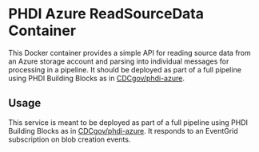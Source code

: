 # PHDI Azure ReadSourceData Container

This Docker container provides a simple API for reading source data from an Azure storage account and parsing into individual messages for processing in a pipeline. It should be deployed as part of a full pipeline using PHDI Building Blocks as in [CDCgov/phdi-azure](https://github.com/CDCgov/phdi-azure).

## Usage

This service is meant to be deployed as part of a full pipeline using PHDI Building Blocks as in [CDCgov/phdi-azure](https://github.com/CDCgov/phdi-azure). It responds to an EventGrid subscription on blob creation events.